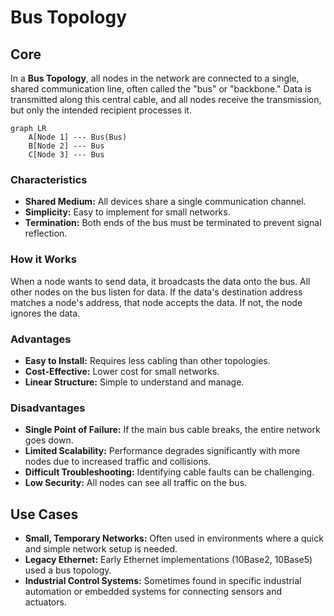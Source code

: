 # Bus Topology

## Core

In a **Bus Topology**, all nodes in the network are connected to a single, shared communication line, often called the "bus" or "backbone." Data is transmitted along this central cable, and all nodes receive the transmission, but only the intended recipient processes it.

```mermaid
graph LR
    A[Node 1] --- Bus(Bus)
    B[Node 2] --- Bus
    C[Node 3] --- Bus
```

### Characteristics

-   **Shared Medium:** All devices share a single communication channel.
-   **Simplicity:** Easy to implement for small networks.
-   **Termination:** Both ends of the bus must be terminated to prevent signal reflection.

### How it Works

When a node wants to send data, it broadcasts the data onto the bus. All other nodes on the bus listen for data. If the data's destination address matches a node's address, that node accepts the data. If not, the node ignores the data.

### Advantages

-   **Easy to Install:** Requires less cabling than other topologies.
-   **Cost-Effective:** Lower cost for small networks.
-   **Linear Structure:** Simple to understand and manage.

### Disadvantages

-   **Single Point of Failure:** If the main bus cable breaks, the entire network goes down.
-   **Limited Scalability:** Performance degrades significantly with more nodes due to increased traffic and collisions.
-   **Difficult Troubleshooting:** Identifying cable faults can be challenging.
-   **Low Security:** All nodes can see all traffic on the bus.

## Use Cases

-   **Small, Temporary Networks:** Often used in environments where a quick and simple network setup is needed.
-   **Legacy Ethernet:** Early Ethernet implementations (10Base2, 10Base5) used a bus topology.
-   **Industrial Control Systems:** Sometimes found in specific industrial automation or embedded systems for connecting sensors and actuators.
